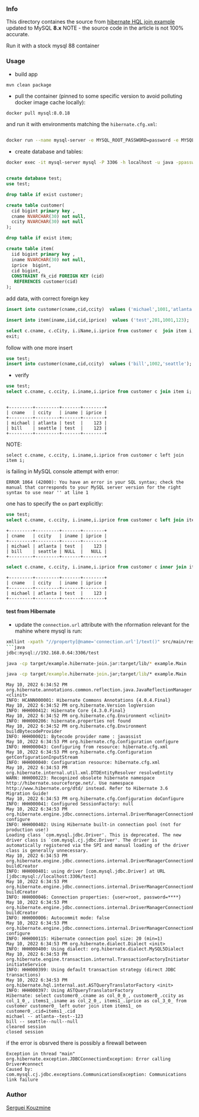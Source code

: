 ### Info

This directory containes the source  from [hibernate HQL join example](
https://www.onlinetutorialspoint.com/hibernate/hibernate-left-join-example.html)
updated to MySQL __8.x__
NOTE - the source code in the article is not 100% accurate. 

Run it with a stock mysql 88 container

### Usage
* build app
```
mvn clean package
```
* pull the container (pinned to some specific version to avoid polluting docker image cache locally):

```sh
docker pull mysql:8.0.18
```
and run it with environments matching the `hibernate.cfg.xml`:
```sh

docker run --name mysql-server -e MYSQL_ROOT_PASSWORD=password -e MYSQL_USER=java -p 3306:3306 -e MYSQL_DATABASE=test -e MYSQL_PASSWORD=password -d mysql:8.0.18
```
* create database and tables:
```sh
docker exec -it mysql-server mysql -P 3306 -h localhost -u java -ppassword 
```
```sql

create database test;
use test;
```
```sql
drop table if exist customer;

create table customer(
  cid bigint primary key ,
  cname NVARCHAR(30) not null,
  ccity NVARCHAR(30) not null
);
```
```sql
drop table if exist item;

create table item(
  iid bigint primary key ,
  iname NVARCHAR(30) not null,
  iprice  bigint,
  cid bigint,
  CONSTRAINT fk_cid FOREIGN KEY (cid)
   REFERENCES customer(cid)
);
```
add data, with correct foreign key 
```sql
insert into customer(cname,cid,ccity)  values ('michael',1001,'atlanta');

insert into item(iname,iid,cid,iprice)  values ('test',201,1001,123);

select c.cname, c.cCity, i.iName,i.iprice from customer c  join item i;
exit;
```
 follow with one more insert

```sql
use test;
insert into customer(cname,cid,ccity)  values ('bill',1002,'seattle');
```

* verify
```sql
use test;
select c.cname, c.ccity, i.iname,i.iprice from customer c join item i;
```
```text

+---------+---------+-------+--------+
| cname   | ccity   | iname | iprice |
+---------+---------+-------+--------+
| michael | atlanta | test  |    123 |
| bill    | seattle | test  |    123 |
+---------+---------+-------+--------+
```

NOTE:
```
select c.cname, c.ccity, i.iname,i.iprice from customer c left join item i;
```
is failing in MySQL console attempt with error:
```
ERROR 1064 (42000): You have an error in your SQL syntax; check the manual that corresponds to your MySQL server version for the right syntax to use near '' at line 1
```

one has to specify the `on` part explicitly:
```sql
use test;
select c.cname, c.ccity, i.iname,i.iprice from customer c left join item i on c.cid = i.cid;
```
```text
+---------+---------+-------+--------+
| cname   | ccity   | iname | iprice |
+---------+---------+-------+--------+
| michael | atlanta | test  |    123 |
| bill    | seattle | NULL  |   NULL |
+---------+---------+-------+--------+
```

```sql
select c.cname, c.ccity, i.iname,i.iprice from customer c inner join item i on c.cid = i.cid;
```
```text
+---------+---------+-------+--------+
| cname   | ccity   | iname | iprice |
+---------+---------+-------+--------+
| michael | atlanta | test  |    123 |
+---------+---------+-------+--------+
```

#### test from Hibernate
* update the `connection.url` attribute with the nformation relevant for the mahine where mysql is run:
```sh
xmllint -xpath "//property[@name='connection.url']/text()" src/main/resources/hibernate.cfg.xml
```java
jdbc:mysql://192.168.0.64:3306/test
```

```sh
java -cp target/example.hibernate-join.jar:target/lib/* example.Main
```
```cmd
java -cp target/example.hibernate-join.jar;target/lib/* example.Main
```

```text 
May 10, 2022 6:34:52 PM org.hibernate.annotations.common.reflection.java.JavaReflectionManager <clinit>
INFO: HCANN000001: Hibernate Commons Annotations {4.0.4.Final}
May 10, 2022 6:34:52 PM org.hibernate.Version logVersion
INFO: HHH000412: Hibernate Core {4.3.0.Final}
May 10, 2022 6:34:52 PM org.hibernate.cfg.Environment <clinit>
INFO: HHH000206: hibernate.properties not found
May 10, 2022 6:34:52 PM org.hibernate.cfg.Environment buildBytecodeProvider
INFO: HHH000021: Bytecode provider name : javassist
May 10, 2022 6:34:53 PM org.hibernate.cfg.Configuration configure
INFO: HHH000043: Configuring from resource: hibernate.cfg.xml
May 10, 2022 6:34:53 PM org.hibernate.cfg.Configuration getConfigurationInputStream
INFO: HHH000040: Configuration resource: hibernate.cfg.xml
May 10, 2022 6:34:53 PM org.hibernate.internal.util.xml.DTDEntityResolver resolveEntity
WARN: HHH000223: Recognized obsolete hibernate namespace http://hibernate.sourceforge.net/. Use namespace http://www.hibernate.org/dtd/ instead. Refer to Hibernate 3.6 Migration Guide!
May 10, 2022 6:34:53 PM org.hibernate.cfg.Configuration doConfigure
INFO: HHH000041: Configured SessionFactory: null
May 10, 2022 6:34:53 PM org.hibernate.engine.jdbc.connections.internal.DriverManagerConnectionProviderImpl configure
INFO: HHH000402: Using Hibernate built-in connection pool (not for production use!)
Loading class `com.mysql.jdbc.Driver'. This is deprecated. The new driver class is `com.mysql.cj.jdbc.Driver'. The driver is automatically registered via the SPI and manual loading of the driver class is generally unnecessary.
May 10, 2022 6:34:53 PM org.hibernate.engine.jdbc.connections.internal.DriverManagerConnectionProviderImpl buildCreator
INFO: HHH000401: using driver [com.mysql.jdbc.Driver] at URL [jdbc:mysql://localhost:3306/test]
May 10, 2022 6:34:53 PM org.hibernate.engine.jdbc.connections.internal.DriverManagerConnectionProviderImpl buildCreator
INFO: HHH000046: Connection properties: {user=root, password=****}
May 10, 2022 6:34:53 PM org.hibernate.engine.jdbc.connections.internal.DriverManagerConnectionProviderImpl buildCreator
INFO: HHH000006: Autocommit mode: false
May 10, 2022 6:34:53 PM org.hibernate.engine.jdbc.connections.internal.DriverManagerConnectionProviderImpl configure
INFO: HHH000115: Hibernate connection pool size: 20 (min=1)
May 10, 2022 6:34:53 PM org.hibernate.dialect.Dialect <init>
INFO: HHH000400: Using dialect: org.hibernate.dialect.MySQL5Dialect
May 10, 2022 6:34:53 PM org.hibernate.engine.transaction.internal.TransactionFactoryInitiator initiateService
INFO: HHH000399: Using default transaction strategy (direct JDBC transactions)
May 10, 2022 6:34:53 PM org.hibernate.hql.internal.ast.ASTQueryTranslatorFactory <init>
INFO: HHH000397: Using ASTQueryTranslatorFactory
Hibernate: select customer0_.cname as col_0_0_, customer0_.ccity as col_1_0_, items1_.iname as col_2_0_, items1_.iprice as col_3_0_ from customer customer0_ left outer join item items1_ on customer0_.cid=items1_.cid
michael -- atlanta--test--123
bill -- seattle--null--null
cleared session
closed session
```
if the error is obsrved there is possibly a firewall between

```text
Exception in thread "main" org.hibernate.exception.JDBCConnectionException: Error calling Driver#connect
Caused by:
com.mysql.cj.jdbc.exceptions.CommunicationsException: Communications link failure
```
### Author
[Serguei Kouzmine](kouzmine_serguei@yahoo.com)


